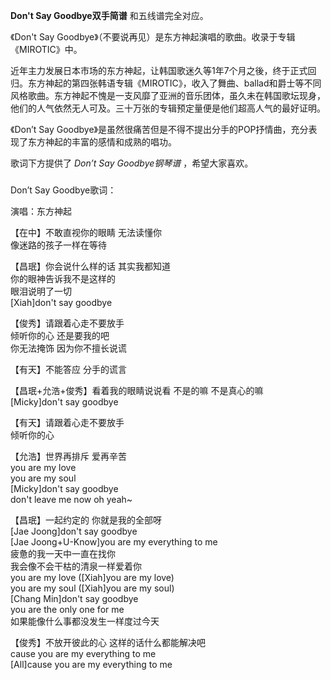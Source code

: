 

**Don't Say Goodbye双手简谱** 和五线谱完全对应。  
  
《Don't Say Goodbye》（不要说再见）是东方神起演唱的歌曲。收录于专辑《MIROTIC》中。  
  
近年主力发展日本市场的东方神起，让韩国歌迷久等1年7个月之後，终于正式回归。东方神起的第四张韩语专辑《MIROTIC》，收入了舞曲、ballad和爵士等不同风格歌曲。东方神起不愧是一支风靡了亚洲的音乐团体，虽久未在韩国歌坛现身，他们的人气依然无人可及。三十万张的专辑预定量便是他们超高人气的最好证明。  
  
《Don’t Say Goodbye》是虽然很痛苦但是不得不提出分手的POP抒情曲，充分表现了东方神起的丰富的感情和成熟的唱功。  
  
歌词下方提供了 _Don’t Say Goodbye钢琴谱_ ，希望大家喜欢。

###  
Don’t Say Goodbye歌词：

演唱：东方神起

  
【在中】不敢直视你的眼睛 无法读懂你  
像迷路的孩子一样在等待

【昌珉】你会说什么样的话 其实我都知道  
你的眼神告诉我不是这样的  
眼泪说明了一切  
[Xiah]don't say goodbye

【俊秀】请跟着心走不要放手  
倾听你的心 还是要我的吧  
你无法掩饰 因为你不擅长说谎

【有天】不能答应 分手的谎言

【昌珉+允浩+俊秀】看着我的眼睛说说看 不是的嘛 不是真心的嘛  
[Micky]don't say goodbye

【有天】请跟着心走不要放手  
倾听你的心

【允浩】世界再排斥 爱再辛苦  
you are my love  
you are my soul  
[Micky]don't say goodbye  
don't leave me now oh yeah~

【昌珉】一起约定的 你就是我的全部呀  
[Jae Joong]don't say goodbye  
[Jae Joong+U-Know]you are my everything to me  
疲惫的我一天中一直在找你  
我会像不会干枯的清泉一样爱着你  
you are my love ([Xiah]you are my love)  
you are my soul ([Xiah]you are my soul)  
[Chang Min]don't say goodbye  
you are the only one for me  
如果能像什么事都没发生一样度过今天

【俊秀】不放开彼此的心 这样的话什么都能解决吧  
cause you are my everything to me  
[All]cause you are my everything to me

